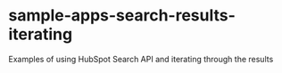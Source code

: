 # sample-apps-search-results-iterating
Examples of using HubSpot Search API and iterating through the results
